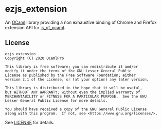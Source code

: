 # ezjs_extension

An [OCaml] library providing a non exhaustive binding of Chrome and Firefox extension API for [js_of_ocaml].

## License

    ezjs_extension
    Copyright (C) 2020 OCamlPro

    This library is free software; you can redistribute it and/or
    modify it under the terms of the GNU Lesser General Public
    License as published by the Free Software Foundation; either
    version 2.1 of the License, or (at your option) any later version.

    This library is distributed in the hope that it will be useful,
    but WITHOUT ANY WARRANTY; without even the implied warranty of
    MERCHANTABILITY or FITNESS FOR A PARTICULAR PURPOSE.  See the GNU
    Lesser General Public License for more details.

    You should have received a copy of the GNU General Public License
    along with this program.  If not, see <https://www.gnu.org/licenses/>.

See [LICENSE] for details.

[js_of_ocaml]: https://github.com/ocsigen/js_of_ocaml
[LICENSE]: ./LICENSE.md
[OCaml]: https://ocaml.org/
